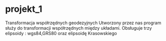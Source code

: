 # projekt_1
Transformacja współrzędnych geodezyjnych
Utworzony przez nas program służy do transformacji współrzędnych
między układami. Obsługuje trzy elipsoidy : wgs84,GRS80 oraz elipsoidę Krasowskiego

